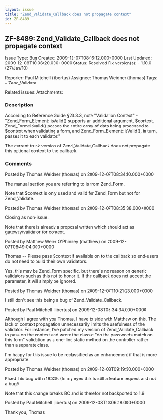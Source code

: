 ```yaml
---
layout: issue
title: "Zend_Validate_Callback does not propagate context"
id: ZF-8489
---
```


ZF-8489: Zend\_Validate\_Callback does not propagate context
------------------------------------------------------------

 Issue Type: Bug Created: 2009-12-07T08:16:12.000+0000 Last Updated: 2009-12-08T10:06:20.000+0000 Status: Resolved Fix version(s): - 1.10.0 (27/Jan/10)
 
 Reporter:  Paul Mitchell (libertus)  Assignee:  Thomas Weidner (thomas)  Tags: - Zend\_Validate
 
 Related issues: 
 Attachments: 
### Description

According to Reference Guide §23.3.3, note "Validation Context" - "Zend\_Form\_Element::isValid() supports an additional argument, $context. Zend\_Form::isValid() passes the entire array of data being processed to $context when validating a form, and Zend\_Form\_Element::isValid(), in turn, passes it to each validator."

The current trunk version of Zend\_Validate\_Callback does not propagate this optional context to the callback.

 

 

### Comments

Posted by Thomas Weidner (thomas) on 2009-12-07T08:34:10.000+0000

The manual section you are referring to is from Zend\_Form.

Note that $context is only used and valid for Zend\_Form but not for Zend\_Validate.

 

 

Posted by Thomas Weidner (thomas) on 2009-12-07T08:35:38.000+0000

Closing as non-issue.

Note that there is already a proposal written which should act as gateway/validator for context.

 

 

Posted by Matthew Weier O'Phinney (matthew) on 2009-12-07T08:49:04.000+0000

Thomas -- Please pass $context if available on to the callback so end-users do not need to build their own validators.

Yes, this may be Zend\_Form specific, but there's no reason on generic validators such as this not to honor it. If the callback does not accept the parameter, it will simply be ignored.

 

 

Posted by Thomas Weidner (thomas) on 2009-12-07T10:21:23.000+0000

I still don't see this being a bug of Zend\_Validate\_Callback.

 

 

Posted by Paul Mitchell (libertus) on 2009-12-08T05:34:34.000+0000

Although I agree with you Thomas, I have to side with Matthew on this. The lack of context propagation unnecessarily limits the usefulness of the validator. For instance, I've patched my version of Zend\_Validate\_Callback to pass on the context and wrote the classic "do the passwords match on this form" validation as a one-line static method on the controller rather than a separate class.

I'm happy for this issue to be reclassified as an enhancement if that is more appropriate.

 

 

Posted by Thomas Weidner (thomas) on 2009-12-08T09:19:50.000+0000

Fixed this bug with r19529. (In my eyes this is still a feature request and not a bug!)

Note that this change breaks BC and is therefor not backported to 1.9.

 

 

Posted by Paul Mitchell (libertus) on 2009-12-08T10:06:18.000+0000

Thank you, Thomas

 

 